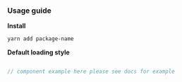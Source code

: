 ### Usage guide

__Install__

  ```bash
  yarn add package-name
  ```

__Default loading style__

```js

// component example here please see docs for example

```
